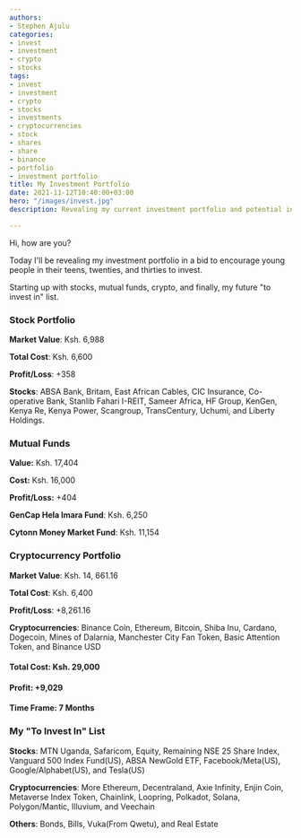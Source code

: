 ```yaml
---
authors:
- Stephen Ajulu
categories:
- invest
- investment
- crypto
- stocks
tags:
- invest
- investment
- crypto
- stocks
- investments
- cryptocurrencies
- stock
- shares
- share
- binance
- portfolio
- investment portfolio
title: My Investment Portfolio
date: 2021-11-12T10:40:00+03:00
hero: "/images/invest.jpg"
description: Revealing my current investment portfolio and potential invest list

---
```

Hi, how are you?

Today I'll be revealing my investment portfolio in a bid to encourage young people in their teens, twenties, and thirties to invest.

Starting up with stocks, mutual funds, crypto, and finally, my future "to invest in" list.

### Stock Portfolio

**Market Value**: Ksh. 6,988

**Total Cost**: Ksh. 6,600

**Profit/Loss**: +358

**Stocks**: ABSA Bank, Britam, East African Cables, CIC Insurance, Co-operative Bank, Stanlib Fahari I-REIT, Sameer Africa, HF Group, KenGen, Kenya Re, Kenya Power, Scangroup, TransCentury, Uchumi, and Liberty Holdings.

### Mutual Funds

**Value:** Ksh. 17,404

**Cost:** Ksh. 16,000

**Profit/Loss:** +404

**GenCap Hela Imara Fund**: Ksh. 6,250

**Cytonn Money Market Fund**: Ksh. 11,154

### Cryptocurrency Portfolio

**Market Value**: Ksh. 14, 661.16

**Total Cost**: Ksh. 6,400

**Profit/Loss**: +8,261.16

**Cryptocurrencies**: Binance Coin, Ethereum, Bitcoin, Shiba Inu, Cardano, Dogecoin, Mines of Dalarnia, Manchester City Fan Token, Basic Attention Token, and Binance USD

#### Total Cost: Ksh. 29,000

#### Profit: +9,029

#### Time Frame: 7 Months

### My "To Invest In" List

**Stocks**: MTN Uganda, Safaricom, Equity, Remaining NSE 25 Share Index, Vanguard 500 Index Fund(US), ABSA NewGold ETF, Facebook/Meta(US), Google/Alphabet(US),  and Tesla(US)

**Cryptocurrencies**: More Ethereum, Decentraland, Axie Infinity, Enjin Coin, Metaverse Index Token, Chainlink, Loopring, Polkadot, Solana, Polygon/Mantic, Illuvium, and Veechain

**Others**: Bonds, Bills, Vuka(From Qwetu), and Real Estate